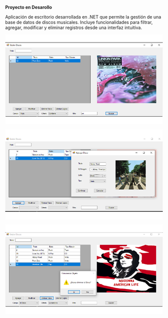 **Proyecto en Desarollo**


Aplicación de escritorio desarrollada en .NET que permite la gestión de una base de datos de discos musicales.
Incluye funcionalidades para filtrar, agregar, modificar y eliminar registros desde una interfaz intuitiva.

![Menu Filtro](screenshots/FiltroAvanzado.png)


![Agregar](screenshots/AgregarDisco.png)


![Eliminación](screenshots/EliminacionFisica/EliminacionDisco.png)
